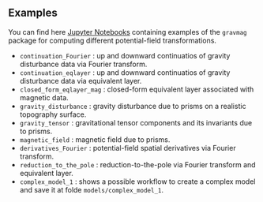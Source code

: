 ## Examples

You can find here [Jupyter Notebooks](https://jupyter.org/) containing
examples of the `gravmag` package for computing different potential-field
transformations.

- `continuation_Fourier` : up and downward continuatios of gravity disturbance data via Fourier transform.
- `continuation_eqlayer` : up and downward continuatios of gravity disturbance data via equivalent layer.
- `closed_form_eqlayer_mag` : closed-form equivalent layer associated with magnetic data.
- `gravity_disturbance` : gravity disturbance due to prisms on a realistic topography surface.
- `gravity_tensor` : gravitational tensor components and its invariants due to prisms.
- `magnetic_field` : magnetic field due to prisms.
- `derivatives_Fourier` : potential-field spatial derivatives via Fourier transform.
- `reduction_to_the_pole` : reduction-to-the-pole via Fourier transform and equivalent layer.
- `complex_model_1` : shows a possible workflow to create a complex model and save it at folde `models/complex_model_1`.